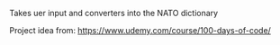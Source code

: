 Takes uer input and converters into the NATO dictionary

Project idea from: https://www.udemy.com/course/100-days-of-code/
